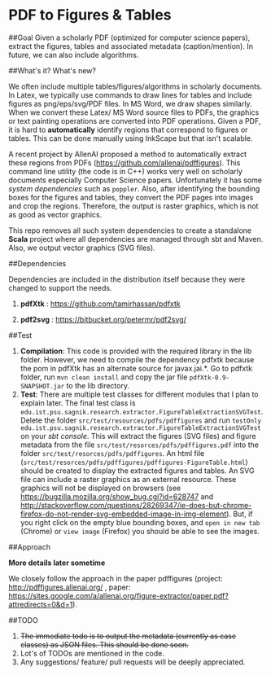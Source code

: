 # PDF to Figures & Tables

##Goal
Given a scholarly PDF (optimized for computer science papers), extract the figures, tables and associated metadata (caption/mention). In future, we can also include algorithms.

##What's it? What's new?

We often include multiple tables/figures/algorithms in scholarly documents. In Latex, we typically use commands to draw lines for tables and include figures as png/eps/svg/PDF files. In MS Word, we draw shapes similarly. When we convert these Latex/ MS Word source files to PDFs, the graphics or text painting operations are converted into PDF operations. Given a PDF, it is hard to **automatically** identify regions that correspond to figures or tables. This can be done manually using InkScape but that isn't scalable.   

A recent project by AllenAI proposed a method to automatically extract these regions from PDFs (https://github.com/allenai/pdffigures). This command line utility (the code is in C++) works very well on scholarly documents especially Computer Science papers. Unfortunately it has some _system dependencies_ such as `poppler`. Also, after identifying the bounding boxes for the figures and tables, they convert the PDF pages into images and crop the regions. Therefore, the output is raster graphics, which is not as good as vector graphics.
  
This repo removes all such system dependencies to create a standalone **Scala** project where all dependencies are managed through sbt and Maven. Also, we output vector graphics (SVG files).

##Dependencies

Dependencies are included in the distribution itself because they were changed to support the needs.

1. **pdfXtk** : https://github.com/tamirhassan/pdfxtk

2. **pdf2svg** : https://bitbucket.org/petermr/pdf2svg/
     
##Test
1. **Compilation**: This code is provided with the required library in the lib folder. However, we need to compile the dependency pdfxtk because the pom in pdfXtk has an alternate source for javax.jai.\*. Go to pdfxtk folder, run `mvn clean install` and copy the jar file `pdfXtk-0.9-SNAPSHOT.jar` to the lib directory.  
2. **Test**: There are multiple test classes for different modules that I plan to explain later. The final test class is `edu.ist.psu.sagnik.research.extractor.FigureTableExtractionSVGTest`. Delete the folder `src/test/resources/pdfs/pdffigures` and run `testOnly edu.ist.psu.sagnik.research.extractor.FigureTableExtractionSVGTest` on your _sbt console_. This will extract the figures (SVG files) and figure metadata from the file `src/test/resorces/pdfs/pdffigures.pdf` into the folder `src/test/resorces/pdfs/pdffigures`. An html file (`src/test/resorces/pdfs/pdffigures/pdffigures-FigureTable.html`) should be created to display the extracted figures and tables. An SVG file can include a raster graphics as an external resource. These graphics will not be displayed on browsers (see https://bugzilla.mozilla.org/show_bug.cgi?id=628747 and http://stackoverflow.com/questions/28269347/ie-does-but-chrome-firefox-do-not-render-svg-embedded-image-in-img-element). But, if you right click on the empty blue bounding boxes, and `open in new tab` (Chrome) or `view image` (Firefox) you should be able to see the images.        

##Approach

**More details later sometime**

We closely follow the approach in the paper pdffigures (project: http://pdffigures.allenai.org/ , paper: https://sites.google.com/a/allenai.org/figure-extractor/paper.pdf?attredirects=0&d=1).

##TODO

1. ~~The immediate todo is to output the metadata (currently as case classes) as JSON files. This should be done soon.~~
2. Lot's of TODOs are mentioned in the code.
3. Any suggestions/ feature/ pull requests will be deeply appreciated. 
   
 



